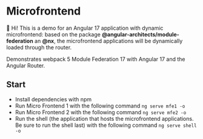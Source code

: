 # Microfrontend

👋 Hi! This is a demo for an Angular 17 application with dynamic microfrontend: based on the package **@angular-architects/module-federation** an **@nx**, the microfrontend applications will be dynamically loaded through the router.

Demonstrates webpack 5 Module Federation 17 with Angular 17 and the Angular Router.

## Start

-   Install dependencies with npm
-   Run Micro Frontend 1 with the following command `ng serve mfe1 -o`
-   Run Micro Frontend 2 with the following command `ng serve mfe2 -o`
-   Run the shell (the application that hosts the microfrontend applications. Be sure to run the shell last) with the following command `ng serve shell -o`

